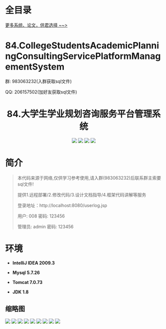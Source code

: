# 全目录

[更多系统、论文，供君选择 ~~>](https://www.bitwise.net.cn)

# 84.CollegeStudentsAcademicPlanningConsultingServicePlatformManagementSystem

<p>群: 983063232(入群获取sql文件)</p>
<p>QQ: 206157502(加好友获取sql文件)</p>

<p><h1 align="center">84.大学生学业规划咨询服务平台管理系统</h1></p>

<p align="center">
	<img src="https://img.shields.io/badge/jdk-1.8-orange.svg"/>
    <img src="https://img.shields.io/badge/servlet-1.8-lightgrey.svg"/>
    <img src="https://img.shields.io/badge/jdbc-3.x-blue.svg"/>
    <img src="https://img.shields.io/badge/jsp-3.x-blue.svg"/>
</p>

# 简介

> 本代码来源于网络,仅供学习参考使用,请入群(983063232)后联系群主索要sql文件!
>
> 提供1.远程部署/2.修改代码/3.设计文档指导/4.框架代码讲解等服务
>
> 登录地址：http://localhost:8080/userlog.jsp
>
> 用户: 008   密码: 123456
>
> 管理员: admin   密码: 123456
>



# 环境

- <b>IntelliJ IDEA 2009.3</b>

- <b>Mysql 5.7.26</b>

- <b>Tomcat 7.0.73</b>

- <b>JDK 1.8</b>


## 缩略图

![](https://bitwise.oss-cn-heyuan.aliyuncs.com/2024/9/10/5d188cae-aa9f-406b-8299-bedf52f992fc.png)
![](https://bitwise.oss-cn-heyuan.aliyuncs.com/2024/9/10/2d1a26dc-af31-4e6d-b887-7bf1b5adf958.png)
![](https://bitwise.oss-cn-heyuan.aliyuncs.com/2024/9/10/bf8e3a0f-b827-43fb-8b55-c792cd2200d1.png)
![](https://bitwise.oss-cn-heyuan.aliyuncs.com/2024/9/10/9be70eac-00a8-40cf-8c35-3afa872e0064.png)
![](https://bitwise.oss-cn-heyuan.aliyuncs.com/2024/9/10/8a259cf1-7d0a-443f-a4ee-385c2555e2cc.png)
![](https://bitwise.oss-cn-heyuan.aliyuncs.com/2024/9/10/24f48840-34e6-49ba-bb21-f3d496573c9c.png)
![](https://bitwise.oss-cn-heyuan.aliyuncs.com/2024/9/10/84652fa7-8d9f-4b7d-bb16-570cd8c61cc6.png)
![](https://bitwise.oss-cn-heyuan.aliyuncs.com/2024/9/10/04662d75-20b0-4afb-a1c9-012bff5f938b.png)
![](https://bitwise.oss-cn-heyuan.aliyuncs.com/2024/9/10/d39b812f-a12f-424f-bdc2-8005a5f36623.png)



